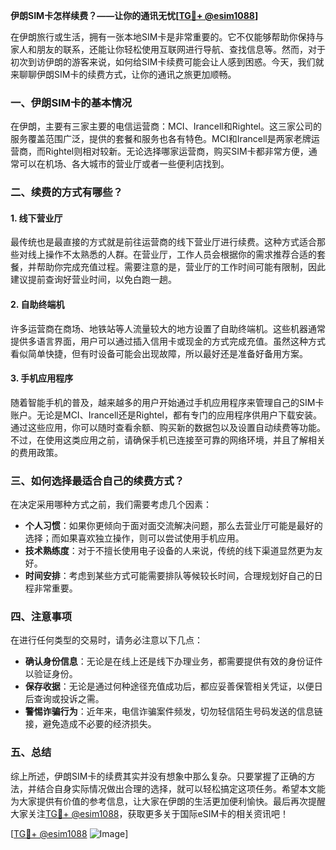 **伊朗SIM卡怎样续费？——让你的通讯无忧[[TG💪+ @esim1088](https://t.me/s/esim1088)]**

在伊朗旅行或生活，拥有一张本地SIM卡是非常重要的。它不仅能够帮助你保持与家人和朋友的联系，还能让你轻松使用互联网进行导航、查找信息等。然而，对于初次到访伊朗的游客来说，如何给SIM卡续费可能会让人感到困惑。今天，我们就来聊聊伊朗SIM卡的续费方式，让你的通讯之旅更加顺畅。

### 一、伊朗SIM卡的基本情况

在伊朗，主要有三家主要的电信运营商：MCI、Irancell和Rightel。这三家公司的服务覆盖范围广泛，提供的套餐和服务也各有特色。MCI和Irancell是两家老牌运营商，而Rightel则相对较新。无论选择哪家运营商，购买SIM卡都非常方便，通常可以在机场、各大城市的营业厅或者一些便利店找到。

### 二、续费的方式有哪些？

#### 1. 线下营业厅

最传统也是最直接的方式就是前往运营商的线下营业厅进行续费。这种方式适合那些对线上操作不太熟悉的人群。在营业厅，工作人员会根据你的需求推荐合适的套餐，并帮助你完成充值过程。需要注意的是，营业厅的工作时间可能有限制，因此建议提前查询好营业时间，以免白跑一趟。

#### 2. 自助终端机

许多运营商在商场、地铁站等人流量较大的地方设置了自助终端机。这些机器通常提供多语言界面，用户可以通过插入信用卡或现金的方式完成充值。虽然这种方式看似简单快捷，但有时设备可能会出现故障，所以最好还是准备好备用方案。

#### 3. 手机应用程序

随着智能手机的普及，越来越多的用户开始通过手机应用程序来管理自己的SIM卡账户。无论是MCI、Irancell还是Rightel，都有专门的应用程序供用户下载安装。通过这些应用，你可以随时查看余额、购买新的数据包以及设置自动续费等功能。不过，在使用这类应用之前，请确保手机已连接至可靠的网络环境，并且了解相关的费用政策。

### 三、如何选择最适合自己的续费方式？

在决定采用哪种方式之前，我们需要考虑几个因素：

- **个人习惯**：如果你更倾向于面对面交流解决问题，那么去营业厅可能是最好的选择；而如果喜欢独立操作，则可以尝试使用手机应用。
- **技术熟练度**：对于不擅长使用电子设备的人来说，传统的线下渠道显然更为友好。
- **时间安排**：考虑到某些方式可能需要排队等候较长时间，合理规划好自己的日程非常重要。

### 四、注意事项

在进行任何类型的交易时，请务必注意以下几点：

- **确认身份信息**：无论是在线上还是线下办理业务，都需要提供有效的身份证件以验证身份。
- **保存收据**：无论是通过何种途径充值成功后，都应妥善保管相关凭证，以便日后查询或投诉之需。
- **警惕诈骗行为**：近年来，电信诈骗案件频发，切勿轻信陌生号码发送的信息链接，避免造成不必要的经济损失。

### 五、总结

综上所述，伊朗SIM卡的续费其实并没有想象中那么复杂。只要掌握了正确的方法，并结合自身实际情况做出合理的选择，就可以轻松搞定这项任务。希望本文能为大家提供有价值的参考信息，让大家在伊朗的生活更加便利愉快。最后再次提醒大家关注[TG💪+ @esim1088](https://t.me/s/esim1088)，获取更多关于国际eSIM卡的相关资讯吧！

[[TG💪+ @esim1088](https://t.me/s/esim1088) ![Image](https://i.postimg.cc/4NQfJmqS/Snipaste-2025-05-13-00-14-12.png)]